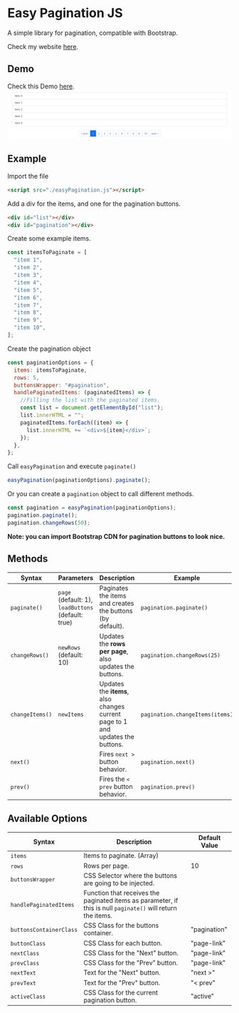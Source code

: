 # Easy Pagination JS

A simple library for pagination, compatible with Bootstrap.

Check my website [here](https://wilfredopaiz.com/).

## Demo

Check this Demo [here](https://wpayze.github.io/easyPagination/).
![Demo](./images/demo.png)

## Example

Import the file

```html
<script src="./easyPagination.js"></script>
```

Add a div for the items, and one for the pagination buttons.

```html
<div id="list"></div>
<div id="pagination"></div>
```

Create some example items.

```js
const itemsToPaginate = [
  "item 1",
  "item 2",
  "item 3",
  "item 4",
  "item 5",
  "item 6",
  "item 7",
  "item 8",
  "item 9",
  "item 10",
];
```

Create the pagination object

```js
const paginationOptions = {
  items: itemsToPaginate,
  rows: 5,
  buttonsWrapper: "#pagination",
  handlePaginatedItems: (paginatedItems) => {
    //Filling the list with the paginated items.
    const list = document.getElementById("list");
    list.innerHTML = "";
    paginatedItems.forEach((item) => {
      list.innerHTML += `<div>${item}</div>`;
    });
  },
};
```

Call `easyPagination` and execute `paginate()`

```js
easyPagination(paginationOptions).paginate();
```

Or you can create a `pagination` object to call different methods.

```js
const pagination = easyPagination(paginationOptions);
pagination.paginate();
pagination.changeRows(50);
```

**Note: you can import Bootstrap CDN for pagination buttons to look nice.**

## Methods

| Syntax          | Parameters                                         | Description                                                                    | Example                         |
| --------------- | -------------------------------------------------- | ------------------------------------------------------------------------------ | ------------------------------- |
| `paginate()`    | `page` (default: 1), `loadButtons` (default: true) | Paginates the items and creates the buttons (by default).                      | `pagination.paginate()`         |
| `changeRows()`  | `newRows` (default: 10)                            | Updates the **rows per page**, also updates the buttons.                       | `pagination.changeRows(25)`     |
| `changeItems()` | `newItems`                                         | Updates the **items**, also changes current page to 1 and updates the buttons. | `pagination.changeItems(items)` |
| `next()`        |                                                    | Fires `next >` button behavior.                                                | `pagination.next()`             |
| `prev()`        |                                                    | Fires the `< prev` button behavior.                                            | `pagination.prev()`             |

## Available Options

| Syntax                  | Description                                                                                                  | Default Value |
| ----------------------- | ------------------------------------------------------------------------------------------------------------ | ------------- |
| `items`                 | Items to paginate. (Array)                                                                                   |               |
| `rows`                  | Rows per page.                                                                                               | 10            |
| `buttonsWrapper`        | CSS Selector where the buttons are going to be injected.                                                     |               |
| `handlePaginatedItems`  | Function that receives the paginated items as parameter, if this is null `paginate()` will return the items. |               |
| `buttonsContainerClass` | CSS Class for the buttons container.                                                                         | "pagination"  |
| `buttonClass`           | CSS Class for each button.                                                                                   | "page-link"   |
| `nextClass`             | CSS Class for the "Next" button.                                                                             | "page-link"   |
| `prevClass`             | CSS Class for the "Prev" button.                                                                             | "page-link"   |
| `nextText`              | Text for the "Next" button.                                                                                  | "next >"      |
| `prevText`              | Text for the "Prev" button.                                                                                  | "< prev"      |
| `activeClass`           | CSS Class for the current pagination button.                                                                 | "active"      |
